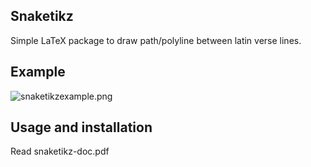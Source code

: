 Snaketikz
---------

Simple LaTeX package to draw path/polyline between latin verse lines.

Example
-------
![snaketikzexample.png](snaketikzexample.png)


Usage and installation
----------------------

Read snaketikz-doc.pdf
